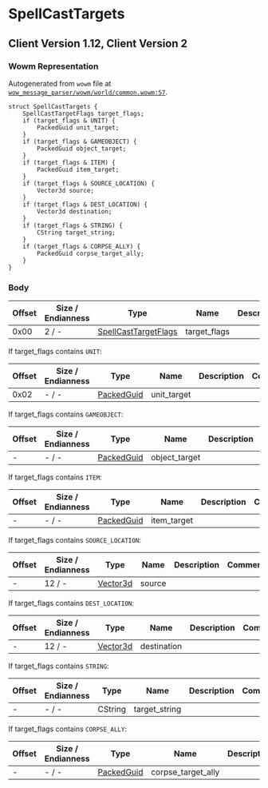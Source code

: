 # SpellCastTargets

## Client Version 1.12, Client Version 2

### Wowm Representation

Autogenerated from `wowm` file at [`wow_message_parser/wowm/world/common.wowm:57`](https://github.com/gtker/wow_messages/tree/main/wow_message_parser/wowm/world/common.wowm#L57).
```rust,ignore
struct SpellCastTargets {
    SpellCastTargetFlags target_flags;
    if (target_flags & UNIT) {
        PackedGuid unit_target;
    }
    if (target_flags & GAMEOBJECT) {
        PackedGuid object_target;
    }
    if (target_flags & ITEM) {
        PackedGuid item_target;
    }
    if (target_flags & SOURCE_LOCATION) {
        Vector3d source;
    }
    if (target_flags & DEST_LOCATION) {
        Vector3d destination;
    }
    if (target_flags & STRING) {
        CString target_string;
    }
    if (target_flags & CORPSE_ALLY) {
        PackedGuid corpse_target_ally;
    }
}
```
### Body

| Offset | Size / Endianness | Type | Name | Description | Comment |
| ------ | ----------------- | ---- | ---- | ----------- | ------- |
| 0x00 | 2 / - | [SpellCastTargetFlags](spellcasttargetflags.md) | target_flags |  |  |

If target_flags contains `UNIT`:

| Offset | Size / Endianness | Type | Name | Description | Comment |
| ------ | ----------------- | ---- | ---- | ----------- | ------- |
| 0x02 | - / - | [PackedGuid](../spec/packed-guid.md) | unit_target |  |  |

If target_flags contains `GAMEOBJECT`:

| Offset | Size / Endianness | Type | Name | Description | Comment |
| ------ | ----------------- | ---- | ---- | ----------- | ------- |
| - | - / - | [PackedGuid](../spec/packed-guid.md) | object_target |  |  |

If target_flags contains `ITEM`:

| Offset | Size / Endianness | Type | Name | Description | Comment |
| ------ | ----------------- | ---- | ---- | ----------- | ------- |
| - | - / - | [PackedGuid](../spec/packed-guid.md) | item_target |  |  |

If target_flags contains `SOURCE_LOCATION`:

| Offset | Size / Endianness | Type | Name | Description | Comment |
| ------ | ----------------- | ---- | ---- | ----------- | ------- |
| - | 12 / - | [Vector3d](vector3d.md) | source |  |  |

If target_flags contains `DEST_LOCATION`:

| Offset | Size / Endianness | Type | Name | Description | Comment |
| ------ | ----------------- | ---- | ---- | ----------- | ------- |
| - | 12 / - | [Vector3d](vector3d.md) | destination |  |  |

If target_flags contains `STRING`:

| Offset | Size / Endianness | Type | Name | Description | Comment |
| ------ | ----------------- | ---- | ---- | ----------- | ------- |
| - | - / - | CString | target_string |  |  |

If target_flags contains `CORPSE_ALLY`:

| Offset | Size / Endianness | Type | Name | Description | Comment |
| ------ | ----------------- | ---- | ---- | ----------- | ------- |
| - | - / - | [PackedGuid](../spec/packed-guid.md) | corpse_target_ally |  |  |

